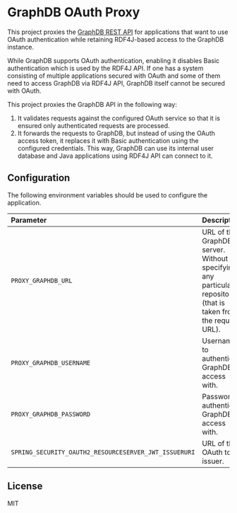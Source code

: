 # GraphDB OAuth Proxy

This project proxies the [GraphDB REST API](https://graphdb.ontotext.com/documentation/10.2/clients-and-apis.html) for 
applications that want to use OAuth authentication while retaining RDF4J-based access to the GraphDB instance.

While GraphDB supports OAuth authentication, enabling it disables Basic authentication which is used by the RDF4J API.
If one has a system consisting of multiple applications secured with OAuth and some of them need to access GraphDB via
RDF4J API, GraphDB itself cannot be secured with OAuth.

This project proxies the GraphDB API in the following way:

1. It validates requests against the configured OAuth service so that it is ensured only authenticated requests
   are processed.
2. It forwards the requests to GraphDB, but instead of using the OAuth access token, it replaces it with Basic
   authentication using the configured credentials. This way, GraphDB can use its internal user database and Java
   applications using RDF4J API can connect to it.

## Configuration

The following environment variables should be used to configure the application.

| Parameter                                             | Description                                                                                                   |
|:------------------------------------------------------|:--------------------------------------------------------------------------------------------------------------|
| `PROXY_GRAPHDB_URL`                                   | URL of the GraphDB server. Without specifying any particular repository (that is taken from the request URL). |
| `PROXY_GRAPHDB_USERNAME`                              | Username to authenticate GraphDB access with.                                                                 |
| `PROXY_GRAPHDB_PASSWORD`                              | Password to authenticate GraphDB access with.                                                                 |
| `SPRING_SECURITY_OAUTH2_RESOURCESERVER_JWT_ISSUERURI` | URL of the OAuth token issuer.                                                                                |

## License

MIT
